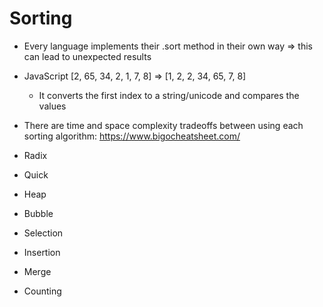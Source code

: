 # Sorting

- Every language implements their .sort method in their own way => this can lead to unexpected results
- JavaScript [2, 65, 34, 2, 1, 7, 8] => [1, 2, 2, 34, 65, 7, 8]
    - It converts the first index to a string/unicode and compares the values
    
- There are time and space complexity tradeoffs between using each sorting algorithm:
https://www.bigocheatsheet.com/

- Radix
- Quick
- Heap
- Bubble
- Selection
- Insertion
- Merge
- Counting